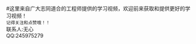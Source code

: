   #这里来自广大志同道合的工程师提供的学习视频，欢迎前来获取和提供更好的学习视频！  
        `记得关注和点赞哦！！`  
        联系人:无心  
        QQ:245975279  

 
  
